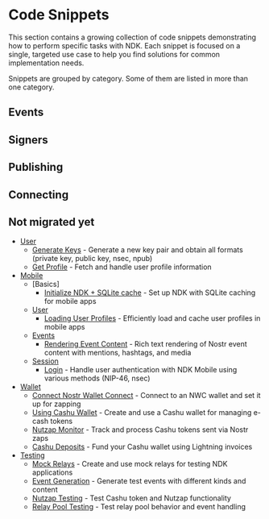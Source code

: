 # Code Snippets

This section contains a growing collection of code snippets demonstrating how to perform specific tasks with NDK. 
Each snippet is focused on a single, targeted use case to help you find solutions for common implementation needs.

Snippets are grouped by category. Some of them are listed in more than one category.

## Events

<!--@include: ./snippets/events.md -->

## Signers

<!--@include: ./snippets/signers.md -->

## Publishing

<!--@include: ./snippets/publishing.md -->

## Connecting

<!--@include: ./snippets/connecting.md -->

## Not migrated yet


- [User](./user/)
    - [Generate Keys](./user/generate-keys.md) - Generate a new key pair and obtain all formats (private key, public key, nsec, npub)
    - [Get Profile](./user/get-profile.md) - Fetch and handle user profile information
- [Mobile](./mobile/)
    - [Basics]
        - [Initialize NDK + SQLite cache](./mobile/ndk/initializing-ndk.md) - Set up NDK with SQLite caching for mobile apps
    - [User](./mobile/user/)
        - [Loading User Profiles](./mobile/user/loading-user-profiles.md) - Efficiently load and cache user profiles in mobile apps
    - [Events](./mobile/events/)
        - [Rendering Event Content](./mobile/events/rendering-event-content.md) - Rich text rendering of Nostr event content with mentions, hashtags, and media
    - [Session](./mobile/session/)
        - [Login](./mobile/session/login.md) - Handle user authentication with NDK Mobile using various methods (NIP-46, nsec)
- [Wallet](./wallet/)
    - [Connect Nostr Wallet Connect](./wallet/connect-nwc.md) - Connect to an NWC wallet and set it up for zapping
    - [Using Cashu Wallet](./wallet/using-cashu-wallet.md) - Create and use a Cashu wallet for managing e-cash tokens
    - [Nutzap Monitor](./wallet/nutzap-monitor.md) - Track and process Cashu tokens sent via Nostr zaps
    - [Cashu Deposits](./wallet/cashu-deposits.md) - Fund your Cashu wallet using Lightning invoices
- [Testing](./testing/)
    - [Mock Relays](./testing/mock-relays.md) - Create and use mock relays for testing NDK applications
    - [Event Generation](./testing/event-generation.md) - Generate test events with different kinds and content
    - [Nutzap Testing](./testing/nutzap-testing.md) - Test Cashu token and Nutzap functionality
    - [Relay Pool Testing](./testing/relay-pool-testing.md) - Test relay pool behavior and event handling